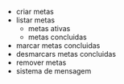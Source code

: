 - criar metas
- listar metas
    - metas ativas
    - metas concluidas
- marcar metas concluidas
- desmarcars metas concluidas
- remover metas
- sistema de mensagem